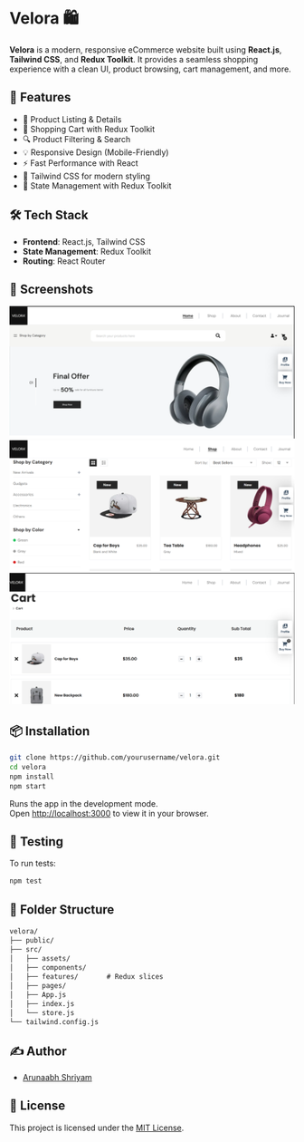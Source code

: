 # Velora 🛍️

**Velora** is a modern, responsive eCommerce website built using **React.js**, **Tailwind CSS**, and **Redux Toolkit**. It provides a seamless shopping experience with a clean UI, product browsing, cart management, and more.

## 🚀 Features

- 🧾 Product Listing & Details
- 🛒 Shopping Cart with Redux Toolkit
- 🔍 Product Filtering & Search
- 💡 Responsive Design (Mobile-Friendly)
- ⚡ Fast Performance with React
- 🎨 Tailwind CSS for modern styling
- 🔄 State Management with Redux Toolkit

## 🛠️ Tech Stack

- **Frontend**: React.js, Tailwind CSS
- **State Management**: Redux Toolkit
- **Routing**: React Router

## 📸 Screenshots

<!-- Add your screenshots in an `assets/` folder -->
![Home Page](./assets/images/homepage.png)
![Product Page](./assets/images/products_page.png)
![Cart Page](./assets/images/cart.png)

## 📦 Installation

```bash
git clone https://github.com/yourusername/velora.git
cd velora
npm install
npm start
```

Runs the app in the development mode.\
Open [http://localhost:3000](http://localhost:3000) to view it in your browser.

## 🧪 Testing

To run tests:

```bash
npm test
```

## 📁 Folder Structure

```
velora/
├── public/
├── src/
│   ├── assets/
│   ├── components/
│   ├── features/       # Redux slices
│   ├── pages/
│   ├── App.js
│   ├── index.js
│   └── store.js
└── tailwind.config.js
```

## ✍️ Author

- [Arunaabh Shriyam](https://github.com/yourusername)

## 📃 License

This project is licensed under the [MIT License](LICENSE).
